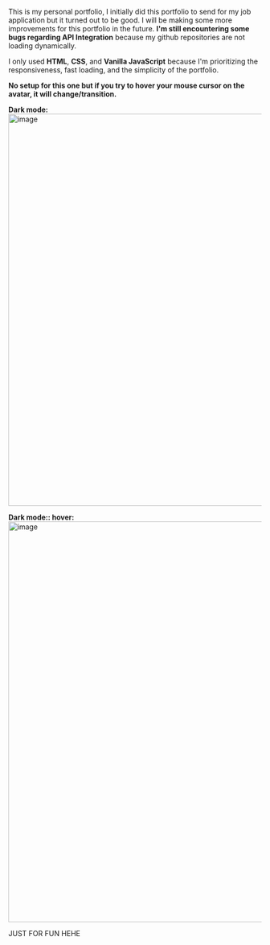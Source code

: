 This is my personal portfolio, I initially did this portfolio to send for my job application but it turned out to be good. 
I will be making some more improvements for this portfolio in the future.
**I'm still encountering some bugs regarding API Integration** because my github repositories are not loading dynamically.


I only used **HTML**, **CSS**, and **Vanilla JavaScript** because I'm prioritizing the responsiveness, fast loading, and the simplicity of the portfolio.

**No setup for this one but if you try to hover your mouse cursor on the avatar, it will change/transition.**

**Dark mode:** <img width="1868" height="780" alt="image" src="https://github.com/user-attachments/assets/a6e41759-f0de-4d7e-b1ab-19401460fc7a" />


**Dark mode:: hover:** <img width="1854" height="797" alt="image" src="https://github.com/user-attachments/assets/79219830-d0a5-4c5a-bb45-88b2f32720d5" />

JUST FOR FUN HEHE 
